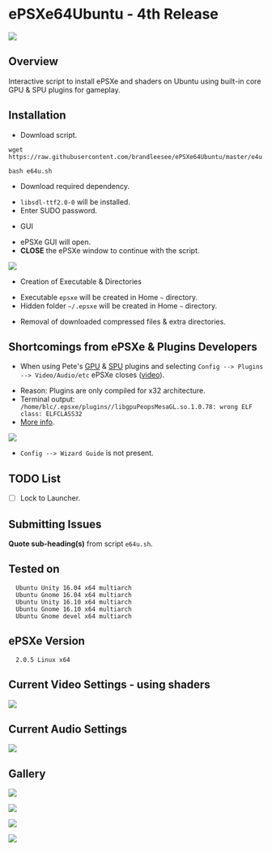 # ePSXe64Ubuntu - 4th Release

![](http://i.imgur.com/2Bw3iLS.png)

## Overview

Interactive script to install ePSXe and shaders on Ubuntu using built-in core GPU & SPU plugins for gameplay.

## Installation

* Download script.

```
wget https://raw.githubusercontent.com/brandleesee/ePSXe64Ubuntu/master/e4u.sh

bash e64u.sh
```

* Download required dependency.
 - ` libsdl-ttf2.0-0 ` will be installed.
 - Enter SUDO password.

* GUI
 - ePSXe GUI will open. 
 - **CLOSE** the ePSXe window to continue with the script. 

![](http://i.imgur.com/2mT7smo.png)

* Creation of Executable & Directories
 - Executable ` epsxe ` will be created in Home  ` ~ ` directory.
 - Hidden folder ` ~/.epsxe ` will be created in Home  ` ~ ` directory.

* Removal of downloaded compressed files & extra directories.

## Shortcomings from ePSXe & Plugins Developers

* When using Pete's [GPU](http://www.pbernert.com/html/gpu.htm) & [SPU](http://www.pbernert.com/html/spu.htm) plugins and selecting ` Config --> Plugins --> Video/Audio/etc ` ePSXe closes ([video](https://www.youtube.com/watch?v=Ru49bfyXijw)).
 - Reason:  Plugins are only compiled for x32 architecture.
 - Terminal output:
   `  /home/blc/.epsxe/plugins//libgpuPeopsMesaGL.so.1.0.78: wrong ELF class: ELFCLASS32   `
 - [More info](http://ngemu.com/threads/v2-0-5-linux-x64.188425/).
 
![](http://i.imgur.com/fRardY8.gif)
 
* ` Config --> Wizard Guide ` is not present.
 
## TODO List

- [ ] Lock to Launcher.

## Submitting Issues

**Quote sub-heading(s)** from script ` e64u.sh `.

## Tested on 

```
  Ubuntu Unity 16.04 x64 multiarch
  Ubuntu Gnome 16.04 x64 multiarch
  Ubuntu Unity 16.10 x64 multiarch
  Ubuntu Gnome 16.10 x64 multiarch
  Ubuntu Gnome devel x64 multiarch
```

## ePSXe Version

```
  2.0.5 Linux x64
```

## Current Video Settings - using shaders

![](http://i.imgur.com/ZBFCUva.png)

## Current Audio Settings

![](http://i.imgur.com/57kdpJR.png)

## Gallery

![](http://i.imgur.com/Ja5u4Dg.png)

![](http://i.imgur.com/p8vMQDt.png)

![](http://i.imgur.com/w4Ua94W.png)

![](http://i.imgur.com/MDQabuy.png)
